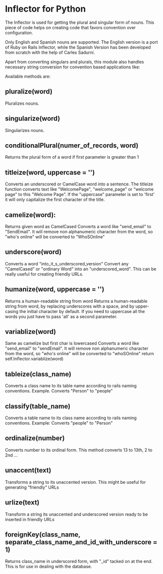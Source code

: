 # Inflector for Python

The Inflector is used for getting the plural and singular form of nouns. This piece of code helps on creating code that favors convention over configuration.

Only English and Spanish nouns are supported. The English version is a port of Ruby on Rails Inflector, while the Spanish Version has been developed from scratch with the help of Carles Sadurní.

Apart from converting singulars and plurals, this module also handles necessary string conversion for convention based applications like:

Available methods are:

## pluralize(word)

Pluralizes nouns.

## singularize(word)

Singularizes nouns.

## conditionalPlural(numer_of_records, word)

Returns the plural form of a word if first parameter is greater than 1

## titleize(word, uppercase = '')

Converts an underscored or CamelCase word into a sentence.
The titleize function converts text like "WelcomePage",
"welcome_page" or  "welcome page" to this "Welcome Page".
If the "uppercase" parameter is set to 'first' it will only
capitalize the first character of the title.

## camelize(word):

Returns given word as CamelCased
Converts a word like "send_email" to "SendEmail". It
will remove non alphanumeric character from the word, so
"who's online" will be converted to "WhoSOnline"

## underscore(word)

Converts a word "into_it_s_underscored_version"
Convert any "CamelCased" or "ordinary Word" into an
"underscored_word".
This can be really useful for creating friendly URLs.

## humanize(word, uppercase = '')

Returns a human-readable string from word
Returns a human-readable string from word, by replacing
underscores with a space, and by upper-casing the initial
character by default.
If you need to uppercase all the words you just have to
pass 'all' as a second parameter.


## variablize(word)

Same as camelize but first char is lowercased
Converts a word like "send_email" to "sendEmail". It
will remove non alphanumeric character from the word, so
"who's online" will be converted to "whoSOnline"
return self.Inflector.variablize(word)

## tableize(class_name)

Converts a class name to its table name according to rails
naming conventions. Example. Converts "Person" to "people" 

## classify(table_name)

Converts a table name to its class name according to rails
naming conventions. Example: Converts "people" to "Person" 

## ordinalize(number)
Converts number to its ordinal form.
This method converts 13 to 13th, 2 to 2nd ...

## unaccent(text)

Transforms a string to its unaccented version. 
This might be useful for generating "friendly" URLs

## urlize(text)

Transform a string its unaccented and underscored
version ready to be inserted in friendly URLs

## foreignKey(class_name, separate_class_name_and_id_with_underscore = 1)

Returns class_name in underscored form, with "_id" tacked on at the end. 
This is for use in dealing with the database.
